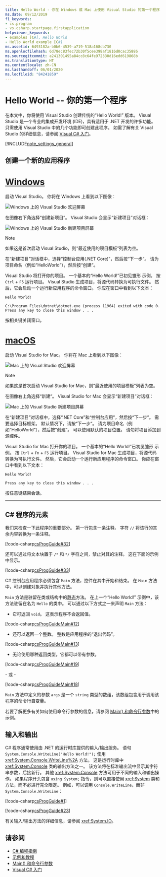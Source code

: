 ```yaml
---
title: Hello World - 你在 Windows 或 Mac 上使用 Visual Studio 的第一个程序 - C# 编程指南
ms.date: 09/12/2019
f1_keywords:
- cs.program
- vs.csharp.startpage.firstapplication
helpviewer_keywords:
- examples [C#], Hello World
- Hello World example [C#]
ms.assetid: 6493182a-b0b6-4539-a719-518a168cb730
ms.openlocfilehash: 6d78ec83fec72b30f5cee398af1816d0cac35886
ms.sourcegitcommit: a241301495a84cc8c64fe972330d16edd619868b
ms.translationtype: HT
ms.contentlocale: zh-CN
ms.lasthandoff: 06/01/2020
ms.locfileid: "84241859"
---
```

# <a name="hello-world----your-first-program"></a>Hello World -- 你的第一个程序

在本文中，你将使用 Visual Studio 创建传统的“Hello World!” 版本。 Visual Studio 是一个专业的集成开发环境 (IDE)，具有适用于 .NET 开发的许多功能。 只需使用 Visual Studio 中的几个功能即可创建此程序。 如需了解有关 Visual Studio 的详细信息，请参阅 [Visual C# 入门](/visualstudio/ide/quickstart-csharp-console)。

[!INCLUDE[note_settings_general](~/includes/note-settings-general-md.md)]

## <a name="create-a-new-application"></a>创建一个新的应用程序

<!-- markdownlint-disable MD025 -->

# <a name="windows"></a>[Windows](#tab/windows)

启动 Visual Studio。 你将在 Windows 上看到以下图像：

![Windows 上的 Visual Studio 欢迎屏幕](./media/hello-world-your-first-program/visual-studio-windows-start-screen.png)

在图像右下角选择“创建新项目”。 Visual Studio 会显示“新建项目”对话框：

![Windows 上的 Visual Studio 新建项目屏幕](./media/hello-world-your-first-program/visual-studio-windows-new-project.png)

> [!NOTE]
> 如果这是首次启动 Visual Studio，则“最近使用的项目模板”列表为空。

在“新建项目”对话框中，选择“控制台应用(.NET Core)”，然后按“下一步”。 请为项目命名（例如“HelloWorld”），然后按“创建”。

Visual Studio 将打开你的项目。 一个基本的“Hello World!”已初见雏形 示例。 按 `Ctrl` + `F5` 运行项目。 Visual Studio 生成项目，将源代码转换为可执行文件。 然后，它会启动一个运行新应用程序的命令窗口。 你应在窗口中看到以下文本：

```console
Hello World!

C:\Program Files\dotnet\dotnet.exe (process 11964) exited with code 0.
Press any key to close this window . . .
```

按相关键关闭窗口。

# <a name="macos"></a>[macOS](#tab/macos)

启动 Visual Studio for Mac。 你将在 Mac 上看到以下图像：

![Mac 上的 Visual Studio 欢迎屏幕](./media/hello-world-your-first-program/visual-studio-mac-start-screen.png)

> [!NOTE]
> 如果这是首次启动 Visual Studio for Mac，则“最近使用的项目模板”列表为空。

在图像右上角选择“新建”。 Visual Studio for Mac 会显示“新建项目”对话框：

![Mac 上的 Visual Studio 新建项目屏幕](./media/hello-world-your-first-program/visual-studio-mac-new-project.png)

在“新建项目”对话框中，选择“.NET Core”和“控制台应用”，然后按“下一步”。 需要选择目标框架。 默认情况下，请按“下一步”。 请为项目命名（例如“HelloWorld”），然后按“创建”。 可以使用默认的项目位置。 请勿将项目添加到源控件。

Visual Studio for Mac 打开你的项目。 一个基本的“Hello World!”已初见雏形 示例。 按 `Ctrl` + `Fn` + `F5` 运行项目。 Visual Studio for Mac 生成项目，将源代码转换为可执行文件。 然后，它会启动一个运行新应用程序的命令窗口。 你应在窗口中看到以下文本：

```console
Hello World!

Press any key to close this window . . .
```

按任意键结束会话。

---

## <a name="elements-of-a-c-program"></a>C# 程序的元素

我们来检查一下此程序的重要部分。 第一行包含一条注释。 字符 `//` 将该行的其余内容转换为一条注释。

[!code-csharp[csProgGuide#32](~/samples/snippets/csharp/VS_Snippets_VBCSharp/csProgGuide/CS/progGuide.cs#32)]

还可以通过将文本块置于 `/*` 和 `*/` 字符之间，禁止对其的注释。 这在下面的示例中显示。

[!code-csharp[csProgGuide#33](~/samples/snippets/csharp/VS_Snippets_VBCSharp/csProgGuide/CS/progGuide.cs#33)]

C# 控制台应用程序必须包含 `Main` 方法，控件在其中开始和结束。 在 `Main` 方法中，可以创建对象并执行其他方法。

`Main` 方法是驻留在类或结构中的[静态](../../language-reference/keywords/static.md)方法。 在上一个“Hello World!” 示例中，该方法驻留在名为 `Hello` 的类中。 可以通过以下方式之一来声明 `Main` 方法：

- 它可返回 `void`。 这表示程序不会返回值。

[!code-csharp[csProgGuideMain#12](~/samples/snippets/csharp/VS_Snippets_VBCSharp/csProgGuideMain/CS/Class3.cs#12)]

- 还可以返回一个整数。 整数是应用程序的“退出代码”。

[!code-csharp[csProgGuideMain#13](~/samples/snippets/csharp/VS_Snippets_VBCSharp/csProgGuideMain/CS/Class3.cs#13)]

- 无论使用哪种返回类型，它都可以带有参数。

[!code-csharp[csProgGuideMain#19](~/samples/snippets/csharp/VS_Snippets_VBCSharp/csProgGuideMain/CS/Class3.cs#19)]

\- 或 -

[!code-csharp[csProgGuideMain#18](~/samples/snippets/csharp/VS_Snippets_VBCSharp/csProgGuideMain/CS/Class3.cs#18)]

`Main` 方法中定义的参数 `args` 是一个 `string` 类型的数组，该数组包含用于调用该程序的命令行自变量。

若要了解更多有关如何使用命令行参数的信息，请参阅 [Main() 和命令行参数](../main-and-command-args/index.md)中的示例。

## <a name="input-and-output"></a>输入和输出

C# 程序通常使用由 .NET 的运行时库提供的输入/输出服务。 语句 `System.Console.WriteLine("Hello World!");` 使用 <xref:System.Console.WriteLine%2A> 方法。 这是运行时库中 <xref:System.Console> 类的输出方法之一。 该方法将在标准输出流中显示其字符串参数，后接新行。 其他 <xref:System.Console> 方法可用于不同的输入和输出操作。 如果程序开头包含 `using System;` 指令，则可以直接使用 <xref:System> 类和方法，而不必进行完全限定。 例如，可以调用 `Console.WriteLine`，而非 `System.Console.WriteLine`：

[!code-csharp[csProgGuide#1](~/samples/snippets/csharp/VS_Snippets_VBCSharp/csProgGuide/CS/using.cs#1)]

[!code-csharp[csProgGuide#23](~/samples/snippets/csharp/VS_Snippets_VBCSharp/csProgGuide/CS/progGuide.cs#23)]

有关输入/输出方法的详细信息，请参阅 <xref:System.IO>。

## <a name="see-also"></a>请参阅

- [C# 编程指南](../index.md)
- [示例和教程](../../../samples-and-tutorials/index.md)
- [Main() 和命令行参数](../main-and-command-args/index.md)
- [Visual C# 入门](/visualstudio/ide/quickstart-csharp-console)
